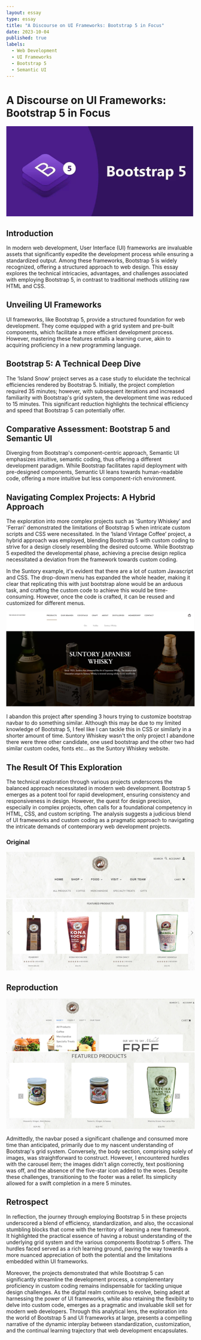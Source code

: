 ```yaml
---
layout: essay
type: essay
title: "A Discourse on UI Frameworks: Bootstrap 5 in Focus"
date: 2023-10-04
published: true
labels:
  - Web Development
  - UI Frameworks
  - Bootstrap 5
  - Semantic UI
---
```


# A Discourse on UI Frameworks: Bootstrap 5 in Focus

<img src="../img/islandvintage/bootstrap5.png" alt="Bootstrap 5" width="500">


## Introduction

In modern web development, User Interface (UI) frameworks are invaluable assets that significantly expedite the development process while ensuring a standardized output. Among these frameworks, Bootstrap 5 is widely recognized, offering a structured approach to web design. This essay explores the technical intricacies, advantages, and challenges associated with employing Bootstrap 5, in contrast to traditional methods utilizing raw HTML and CSS.

## Unveiling UI Frameworks

UI frameworks, like Bootstrap 5, provide a structured foundation for web development. They come equipped with a grid system and pre-built components, which facilitate a more efficient development process. However, mastering these features entails a learning curve, akin to acquiring proficiency in a new programming language.

## Bootstrap 5: A Technical Deep Dive

The ‘Island Snow’ project serves as a case study to elucidate the technical efficiencies rendered by Bootstrap 5. Initially, the project completion required 35 minutes; however, with subsequent iterations and increased familiarity with Bootstrap's grid system, the development time was reduced to 15 minutes. This significant reduction highlights the technical efficiency and speed that Bootstrap 5 can potentially offer.

## Comparative Assessment: Bootstrap 5 and Semantic UI

Diverging from Bootstrap's component-centric approach, Semantic UI emphasizes intuitive, semantic coding, thus offering a different development paradigm. While Bootstrap facilitates rapid deployment with pre-designed components, Semantic UI leans towards human-readable code, offering a more intuitive but less component-rich environment.

## Navigating Complex Projects: A Hybrid Approach

The exploration into more complex projects such as 'Suntory Whiskey' and 'Ferrari' demonstrated the limitations of Bootstrap 5 when intricate custom scripts and CSS were necessitated. In the ‘Island Vintage Coffee’ project, a hybrid approach was employed, blending Bootstrap 5 with custom coding to strive for a design closely resembling the desired outcome. While Bootstrap 5 expedited the developmental phase, achieving a precise design replica necessitated a deviation from the framework towards custom coding.

In the Suntory example, it's evident that there are a lot of custom Javascript and CSS. The drop-down menu has expanded the whole header, making it clear that replicating this with just bootstrap alone would be an arduous task, and crafting the custom code to achieve this would be time-consuming. However, once the code is crafted, it can be reused and customized for different menus.

![Suntory](../img/islandvintage/suntorywhiskey.png)

I abandon this project after spending 3 hours trying to customize bootstrap navbar to do something similar. Although this may be due to my limited knowledge of Bootstrap 5, I feel like I can tackle this in CSS or similarly in a shorter amount of time. Suntory Whiskey wasn't the only project I abandone there were three other candidate, one used bootstrap and the other two had similar custom codes, fonts etc... as the Suntory Whiskey website.

## The Result Of This Exploration
The technical exploration through various projects underscores the balanced approach necessitated in modern web development. Bootstrap 5 emerges as a potent tool for rapid development, ensuring consistency and responsiveness in design. However, the quest for design precision, especially in complex projects, often calls for a foundational competency in HTML, CSS, and custom scripting. The analysis suggests a judicious blend of UI frameworks and custom coding as a pragmatic approach to navigating the intricate demands of contemporary web development projects.

### Original
![Original](../img/islandvintage/Islandvintage_header.png)
![Original](../img/islandvintage/original_center_island_vintage.png)

## Reproduction
![Reproduce](../img/islandvintage/my_islandvintage_header.png)
![Reproduce](../img/islandvintage/center_island_vintage.png)

Admittedly, the navbar posed a significant challenge and consumed more time than anticipated, primarily due to my nascent understanding of Bootstrap's grid system. Conversely, the body section, comprising solely of images, was straightforward to construct. However, I encountered hurdles with the carousel item; the images didn't align correctly, text positioning was off, and the absence of the five-star icon added to the woes. Despite these challenges, transitioning to the footer was a relief. Its simplicity allowed for a swift completion in a mere 5 minutes.

## Retrospect

In reflection, the journey through employing Bootstrap 5 in these projects underscored a blend of efficiency, standardization, and also, the occasional stumbling blocks that come with the territory of learning a new framework. It highlighted the practical essence of having a robust understanding of the underlying grid system and the various components Bootstrap 5 offers. The hurdles faced served as a rich learning ground, paving the way towards a more nuanced appreciation of both the potential and the limitations embedded within UI frameworks.

Moreover, the projects demonstrated that while Bootstrap 5 can significantly streamline the development process, a complementary proficiency in custom coding remains indispensable for tackling unique design challenges. As the digital realm continues to evolve, being adept at harnessing the power of UI frameworks, while also retaining the flexibility to delve into custom code, emerges as a pragmatic and invaluable skill set for modern web developers. Through this analytical lens, the exploration into the world of Bootstrap 5 and UI frameworks at large, presents a compelling narrative of the dynamic interplay between standardization, customization, and the continual learning trajectory that web development encapsulates.